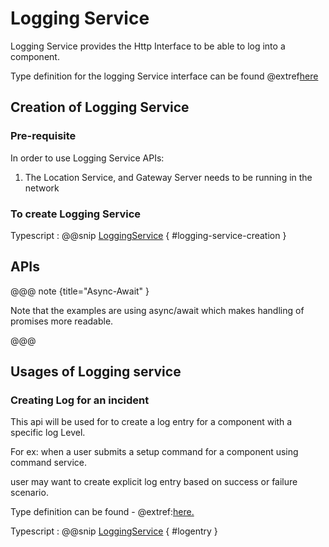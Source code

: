 # Logging Service

Logging Service provides the Http Interface to be able to log into a component.

Type definition for the logging Service interface can be found @extref[here](ts-docs:interfaces/clients.loggingservice.html)

## Creation of Logging Service

### Pre-requisite

In order to use Logging Service APIs:

1. The Location Service, and Gateway Server needs to be running in the network

### To create Logging Service

Typescript
:   @@snip [LoggingService](../../../../../example/src/documentation/log/LoggingServiceExamples.ts) { #logging-service-creation }

## APIs

@@@ note {title="Async-Await" }

Note that the examples are using async/await which makes handling of promises more readable.

@@@
## Usages of Logging service

### Creating Log for an incident

This api will be used for to create a log entry for a component with a specific log Level.

For ex: when a user submits a setup command for a component using command service.

user may want to create explicit log entry based on success or failure scenario.

Type definition can be found - @extref:[here.](ts-docs:interfaces/clients.loggingservice.html#log)

Typescript
:   @@snip [LoggingService](../../../../../example/src/documentation/log/LoggingServiceExamples.ts) { #logentry }

